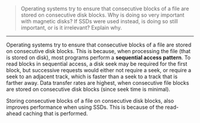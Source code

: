 > Operating systems try to ensure that consecutive blocks of a file are 
> stored on consecutive disk blocks. Why is doing so very important 
> with magnetic disks? If SSDs were used instead, is doing so still 
> important, or is it irrelevant? Explain why. 

--------------------------------

Operating systems try to ensure that consecutive blocks of a file are 
stored on consecutive disk blocks. This is because, when processing the file 
(that is stored on disk), most programs perform a **sequential access pattern**.
To read blocks in sequential access, a disk seek may be required for the 
first block, but successive requests would either not require a seek, or require
a seek to an adjacent track, which is faster than a seek to a track that is 
farther away. Data transfer rates are highest, when consecutive file blocks are stored
on consecutive disk blocks (since seek time is minimal).

Storing consecutive blocks of a file on consecutive disk blocks, also improves
performance when using SSDs. This is because of the read-ahead caching that is performed. 